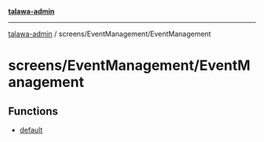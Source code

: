 [**talawa-admin**](../../../README.md)

***

[talawa-admin](../../../modules.md) / screens/EventManagement/EventManagement

# screens/EventManagement/EventManagement

## Functions

- [default](functions/default.md)
